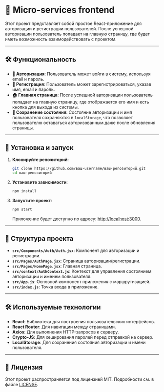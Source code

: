 # 🚀 Micro-services frontend

Этот проект представляет собой простое React-приложение для авторизации и регистрации пользователей. После успешной авторизации пользователь попадает на главную страницу, где будет иметь возможность взаимодействовать с проектом.

---

## 🛠 Функциональность

- **🔐 Авторизация**: Пользователь может войти в систему, используя email и пароль.
- **📝 Регистрация**: Пользователь может зарегистрироваться, указав имя, email и пароль.
- **🏠 Главная страница**: После успешной авторизации пользователь попадает на главную страницу, где отображается его имя и есть кнопка для выхода из системы.
- **💾 Сохранение состояния**: Состояние авторизации и имя пользователя сохраняются в `localStorage`, что позволяет пользователю оставаться авторизованным даже после обновления страницы.

---

## 🚀 Установка и запуск

1. **Клонируйте репозиторий**:
   ```bash
   git clone https://github.com/ваш-username/ваш-репозиторий.git
   cd ваш-репозиторий
   ```

2. **Установите зависимости**:
   ```bash
   npm install
   ```

3. **Запустите проект**:
   ```bash
   npm start
   ```

   Приложение будет доступно по адресу: [http://localhost:3000](http://localhost:3000).

---

## 📂 Структура проекта

- **`src/Components/Auth/Auth.jsx`**: Компонент для авторизации и регистрации.
- **`src/Pages/AuthPage.jsx`**: Страница авторизации/регистрации.
- **`src/Pages/HomePage.jsx`**: Главная страница.
- **`src/context/AuthContext.js`**: Контекст для управления состоянием авторизации и именем пользователя.
- **`src/App.js`**: Основной компонент приложения с маршрутизацией.
- **`src/index.js`**: Точка входа в приложение.

---

## 🛠 Используемые технологии

- **React**: Библиотека для построения пользовательских интерфейсов.
- **React Router**: Для навигации между страницами.
- **Axios**: Для выполнения HTTP-запросов к серверу.
- **Crypto-JS**: Для хеширования паролей перед отправкой на сервер.
- **LocalStorage**: Для сохранения состояния авторизации и имени пользователя.

---

## 📜 Лицензия

Этот проект распространяется под лицензией MIT. Подробности см. в файле [LICENSE](LICENSE).
